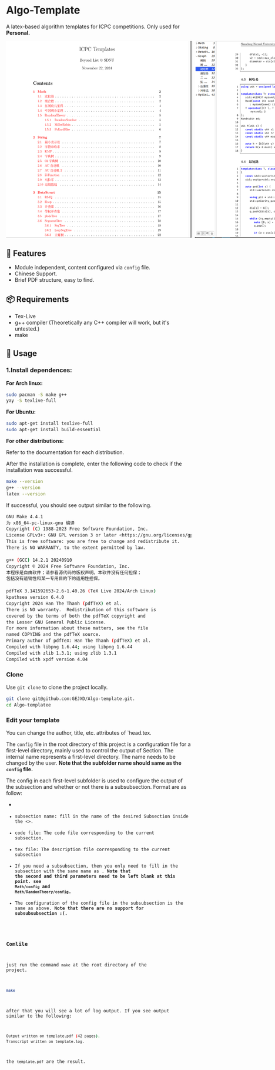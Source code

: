 ﻿# Algo-Template

A latex-based algorithm templates for ICPC competitions. Only used for **Personal.**

<!-- ![Menu page](./resource/menu-page.png) -->
<!-- ![Code page](./resource/code-page.png) -->

<div style="display: flex;">
  <img src="./resource/menu-page.png" alt="Menu page" style="margin-right: 10px;">
  <img src="./resource/code-page.png" alt="Code page">
</div>

## 🪷 Features

- Module independent, content configured via `config` file.
- Chinese Support.
- Brief PDF structure, easy to find.

## 📦 Requirements

- Tex-Live
- g++ compiler (Theoretically any C++ compiler will work, but it's untested.)
- make

## 🧭 Usage

### 1.Install dependences:

**For Arch linux:**
```bash
sudo pacman -S make g++
yay -S texlive-full
```

**For Ubuntu:**
```bash
sudo apt-get install texlive-full
sudo apt-get install build-essential
```

**For other distributions:**

Refer to the documentation for each distribution.

After the installation is complete, enter the following code to check if the installation was successful.
```bash
make --version
g++ --version
latex --version
```

If successful, you should see output similar to the following.
```bash
GNU Make 4.4.1
为 x86_64-pc-linux-gnu 编译
Copyright (C) 1988-2023 Free Software Foundation, Inc.
License GPLv3+: GNU GPL version 3 or later <https://gnu.org/licenses/gpl.html>
This is free software: you are free to change and redistribute it.
There is NO WARRANTY, to the extent permitted by law.

g++ (GCC) 14.2.1 20240910
Copyright © 2024 Free Software Foundation, Inc.
本程序是自由软件；请参看源代码的版权声明。本软件没有任何担保；
包括没有适销性和某一专用目的下的适用性担保。

pdfTeX 3.141592653-2.6-1.40.26 (TeX Live 2024/Arch Linux)
kpathsea version 6.4.0
Copyright 2024 Han The Thanh (pdfTeX) et al.
There is NO warranty.  Redistribution of this software is
covered by the terms of both the pdfTeX copyright and
the Lesser GNU General Public License.
For more information about these matters, see the file
named COPYING and the pdfTeX source.
Primary author of pdfTeX: Han The Thanh (pdfTeX) et al.
Compiled with libpng 1.6.44; using libpng 1.6.44
Compiled with zlib 1.3.1; using zlib 1.3.1
Compiled with xpdf version 4.04
```

### Clone

Use `git clone` to clone the project locally.
```bash
git clone git@github.com:GEJXD/Algo-template.git.
cd Algo-templatee
```

### Edit your template

You can change the author, title, etc. attributes of `head.tex.

The `config` file in the root directory of this project is a configuration file for a first-level directory, mainly used to control the output of Section. The internal name represents a first-level directory. The name needs to be changed by the user. **Note that the subfolder name should same as the `config` file.**

The config in each first-level subfolder is used to configure the output of the subsection and whether or not there is a subsubsection. Format are as follow:

- <subsection name> <code file> <tex file> <subsubsection name>
- subsection name: fill in the name of the desired Subsection inside the <>.
- code file: The code file corresponding to the current subsection.
- tex file: The description file corresponding to the current subsection
- If you need a subsubsection, then you only need to fill in the subsection with the same name as <subsubsection name>. **Note that the second and third parameters need to be left blank at this point. see `Math/config` and `Math/RandomTheory/config`.** 
- The configuration of the config file in the subsubsection is the same as above. **Note that there are no support for subsubsubsection :(.**

### Comlile

just run the command `make` at the root directory of the project.

```bash
make
```

after that you will see a lot of log output. If you see output similar to the following:
```bash
Output written on template.pdf (42 pages).
Transcript written on template.log.
```

the `template.pdf` are the result.
